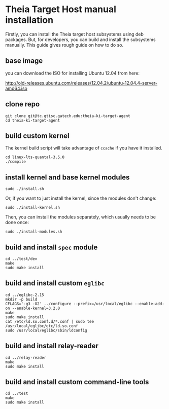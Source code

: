 # Theia Target Host manual installation

Firstly, you can install the Theia target host subsystems using deb packages. But, for developers, you can build and install the subsystems manually. This guide gives rough guide on how to do so.

## base image

you can download the ISO for installing Ubuntu 12.04 from here:

<http://old-releases.ubuntu.com/releases/12.04.2/ubuntu-12.04.4-server-amd64.iso>

## clone repo

	git clone git@tc.gtisc.gatech.edu:theia-ki-target-agent
	cd theia-ki-target-agent

## build custom kernel

The kernel build script will take advantage of ```ccache``` if you have it installed.

	cd linux-lts-quantal-3.5.0
	./compile

## install kernel and base kernel modules

	sudo ./install.sh

Or, if you want to just install the kernel, since the modules don't change:

	sudo ./install-kernel.sh

Then, you can install the modules separately, which usually needs to be done once:

	sudo ./install-modules.sh

## build and install ```spec``` module

	cd ../test/dev
	make
	sudo make install


## build and install custom ```eglibc```

	cd ../eglibc-2.15
	mkdir -p build
	CFLAGS='-g3 -O2' ../configure --prefix=/usr/local/eglibc --enable-add-on --enable-kernel=3.2.0
	make
	sudo make install
	cat /etc/ld.so.conf.d/*.conf | sudo tee /usr/local/eglibc/etc/ld.so.conf
	sudo /usr/local/eglibc/sbin/ldconfig

## build and install relay-reader

	cd ../relay-reader
	make
	sudo make install

## build and install custom command-line tools

	cd ../test
	make
	sudo make install

